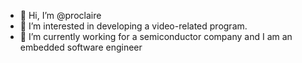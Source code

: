 - 👋 Hi, I’m @proclaire
- 👀 I’m interested in developing a video-related program.
- 🌱 I’m currently working for a semiconductor company and I am an embedded software engineer

<!---
proclaire/proclaire is a ✨ special ✨ repository because its `README.md` (this file) appears on your GitHub profile.
You can click the Preview link to take a look at your changes.
--->
